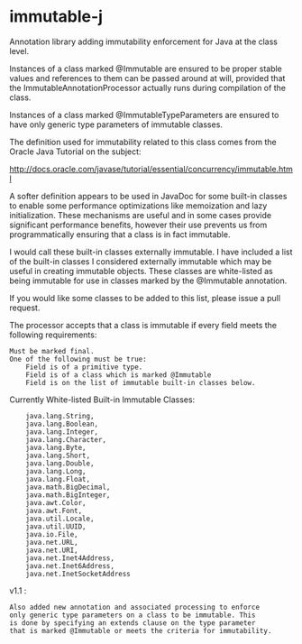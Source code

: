 immutable-j
================

Annotation library adding immutability enforcement for Java at the class 
level. 

Instances of a class marked @Immutable are ensured to be
proper stable values and references to them can be passed around at
will, provided that the ImmutableAnnotationProcessor actually runs
during compilation of the class.

Instances of a class marked @ImmutableTypeParameters are ensured to have
only generic type parameters of immutable classes.

The definition used for immutability related to this class comes
from the Oracle Java Tutorial on the subject:

http://docs.oracle.com/javase/tutorial/essential/concurrency/immutable.html

A softer definition appears to be used in JavaDoc for some built-in 
classes to enable some performance optimizations like memoization and 
lazy  initialization. These mechanisms are useful and in some cases provide 
significant performance benefits, however their use prevents us from 
programmatically ensuring that a class is in fact immutable.

I would call these built-in classes externally immutable. I have included
a list of the built-in classes I considered externally immutable which
may be useful in creating immutable objects. These classes are white-listed
as being immutable for use in classes marked by the @Immutable annotation.

If you would like some classes to be added to this list, please issue
a pull request.

The processor accepts that a class is immutable if every field 
meets the following requirements:

	Must be marked final.
	One of the following must be true:
		Field is of a primitive type.
		Field is of a class which is marked @Immutable
		Field is on the list of immutable built-in classes below.

Currently White-listed Built-in Immutable Classes:

		java.lang.String,
		java.lang.Boolean,
		java.lang.Integer,
		java.lang.Character,
		java.lang.Byte,
		java.lang.Short,
		java.lang.Double,
		java.lang.Long,
		java.lang.Float,
		java.math.BigDecimal,
		java.math.BigInteger,
		java.awt.Color,
		java.awt.Font,
		java.util.Locale,
		java.util.UUID,
		java.io.File,
		java.net.URL,
		java.net.URI,
		java.net.Inet4Address,
		java.net.Inet6Address,
		java.net.InetSocketAddress


v1.1 : 

    Also added new annotation and associated processing to enforce
    only generic type parameters on a class to be immutable. This
    is done by specifying an extends clause on the type parameter
    that is marked @Immutable or meets the criteria for immutability.

